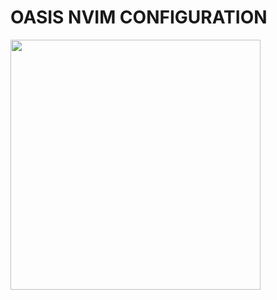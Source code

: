 # OASIS NVIM CONFIGURATION 

<img src="https://res.cloudinary.com/dder8kjda/image/upload/v1726808646/Screenshot_20240919_233551_nudloo.png" width="400">
